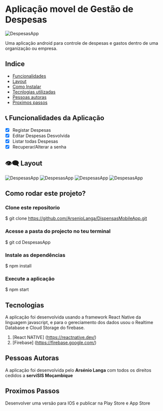 # Aplicação movel de Gestão de Despesas

![DespesasApp](./assets/icon.png)

Uma aplicação android para controle de despesas e gastos dentro de uma organização ou empresa.

## Indice

- <a href="#-funcionalidades">Funcionalidades</a>
- <a href="#-layput">Layout</a>
- <a href="#-instalar">Como Instalar<a>
- <a href="#-tecnologias">Tecnlogias utilizadas</a>
- <a href="#-autores">Pessoas autoras</a>
- <a href="#-futuro">Proximos passos</a>

## 📞 Funcionalidades da Aplicação
- [x] Registar Despesas
- [x] Editar Despesas Desvolvida
- [x] Listar todas Despesas
- [x] Recuperar/Alterar a senha

## 👁‍🗨 Layout

![DespesasApp](./assets/layout1.jpg)
![DespesasApp](./assets/layout2.jpg)
![DespesasApp](./assets/layout3.jpg)
![DespesasApp](./assets/layout4.jpg)

## Como rodar este projeto?

### Clone este repositorio
$ git clone https://github.com/ArsenioLanga/DispensasMobileApp.git

### Acesse a pasta do projecto no teu terminal
$ git cd DespesasApp

### Instale as dependências
$ npm install

### Execute a aplicação
$ npm start
    
##  Tecnologias
A aplicação foi desenvolvida usando a framework  React Native da linguagem javascript, e para o gereciamento dos dados usou o Realtime Database e Cloud Storage do firebase.
1. [React NATIVE] (https://reactnative.dev/)
2. [Firebase] (https://firebase.google.com/)


## Pessoas Autoras
A aplicação foi desenvolvida pelo <strong>Arsénio Langa</strong> com todos os direitos cedidos a <strong>serviSIS Moçambique</strong> 

## Proximos Passos
Desenvolver uma versão para IOS e publicar na Play Store e App Store 